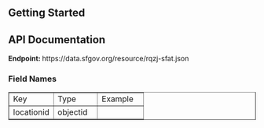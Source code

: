 <h2> Getting Started </h2>

<h2> API Documentation </h2>
<b>Endpoint: </b> https://data.sfgov.org/resource/rqzj-sfat.json
<h3>Field Names</h3>
<table border="1">
<tbody>
<tr>
  <td style="width:33%">Key</td>
  <td>Type</td>
  <td>Example</td>
  </tr>
<tr>
<td>locationid</td>
<td>objectid</td>
  <td></td>
</tr>
</tbody>
</table>

